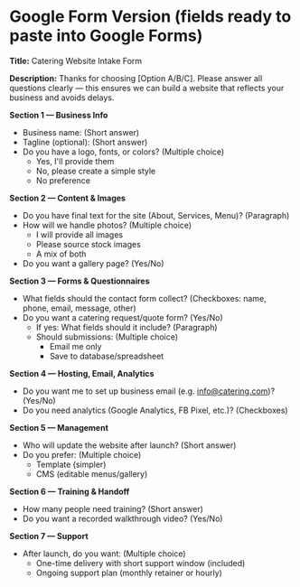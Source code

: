 # Google Form Version (fields ready to paste into Google Forms)

**Title:** Catering Website Intake Form

**Description:** Thanks for choosing [Option A/B/C]. Please answer all questions clearly — this ensures we can build a website that reflects your business and avoids delays.

**Section 1 — Business Info**
- Business name: (Short answer)
- Tagline (optional): (Short answer)
- Do you have a logo, fonts, or colors? (Multiple choice)
  - Yes, I'll provide them
  - No, please create a simple style
  - No preference

**Section 2 — Content & Images**
- Do you have final text for the site (About, Services, Menu)? (Paragraph)
- How will we handle photos? (Multiple choice)
  - I will provide all images
  - Please source stock images
  - A mix of both
- Do you want a gallery page? (Yes/No)

**Section 3 — Forms & Questionnaires**
- What fields should the contact form collect? (Checkboxes: name, phone, email, message, other)
- Do you want a catering request/quote form? (Yes/No)
  - If yes: What fields should it include? (Paragraph)
  - Should submissions: (Multiple choice)
    - Email me only
    - Save to database/spreadsheet

**Section 4 — Hosting, Email, Analytics**
- Do you want me to set up business email (e.g. info@catering.com)? (Yes/No)
- Do you need analytics (Google Analytics, FB Pixel, etc.)? (Checkboxes)

**Section 5 — Management**
- Who will update the website after launch? (Short answer)
- Do you prefer: (Multiple choice)
  - Template (simpler)
  - CMS (editable menus/gallery)

**Section 6 — Training & Handoff**
- How many people need training? (Short answer)
- Do you want a recorded walkthrough video? (Yes/No)

**Section 7 — Support**
- After launch, do you want: (Multiple choice)
  - One-time delivery with short support window (included)
  - Ongoing support plan (monthly retainer or hourly)

